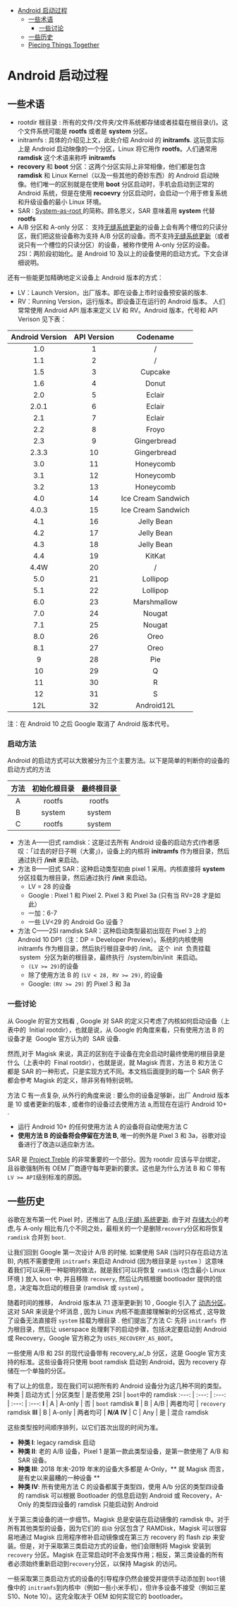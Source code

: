 <!-- vim-markdown-toc GFM -->

- [Android 启动过程](#android-启动过程)
  - [一些术语](#一些术语)
    - [一些讨论](#一些讨论)
  - [一些历史](#一些历史)
  - [Piecing Things Together](#piecing-things-together)

<!-- vim-markdown-toc -->

# Android 启动过程

## 一些术语

- rootdir 根目录 : 所有的文件/文件夹/文件系统都存储或者挂载在根目录(/)。这个文件系统可能是 **rootfs** 或者是 **system** 分区。
- initramfs : 具体的介绍见上文，此处介绍 Android 的 **initramfs**. 这玩意实际上是 Android 启动映像的一个分区，Linux 将它用作 **rootfs**。人们通常用 **ramdisk** 这个术语来称呼 **initramfs**
- **recovery** 和 **boot** 分区：这两个分区实际上非常相像，他们都是包含 **ramdisk** 和 Linux Kernel（以及一些其他的奇妙东西）的 Android 启动映像。他们唯一的区别就是在使用 **boot** 分区启动时，手机会启动到正常的 Android 系统，但是在使用 **recoevry** 分区启动时，会启动一个用于修复系统和升级设备的最小 Linux 环境。
- SAR : [ System-as-root ](https://source.android.com/devices/bootloader/partitions/system-as-root) 的简称。顾名思义，SAR 意味着用 **system** 代替 **rootfs**
- A/B 分区和 A-only 分区： 支持[无缝系统更新](https://source.android.com/devices/tech/ota/ab)的设备上会有两个槽位的只读分区，我们把这些设备称为支持 A/B 分区的设备。而不支持[无缝系统更新](https://source.android.com/devices/tech/ota/ab)（或者说只有一个槽位的只读分区）的设备，被称作使用 A-only 分区的设备。
  2SI：两阶段初始化。是 Android 10 及以上的设备使用的启动方式。下文会详细说明。

还有一些能更加精确地定义设备上 Android 版本的方式：

- LV：Launch Version，出厂版本。即在设备上市时设备预安装的版本.
- RV：Running Version，运行版本。即设备正在运行的 Android 版本。
  人们常常使用 Android API 版本来定义 LV 和 RV。Android 版本，代号和 API Verison 见下表：

| Android Version | API Version |      Codename      |
| :-------------: | :---------: | :----------------: |
|       1.0       |      1      |         /          |
|       1.1       |      2      |         /          |
|       1.5       |      3      |      Cupcake       |
|       1.6       |      4      |       Donut        |
|       2.0       |      5      |       Eclair       |
|      2.0.1      |      6      |       Eclair       |
|       2.1       |      7      |       Eclair       |
|       2.2       |      8      |       Froyo        |
|       2.3       |      9      |    Gingerbread     |
|      2.3.3      |     10      |    Gingerbread     |
|       3.0       |     11      |     Honeycomb      |
|       3.1       |     12      |     Honeycomb      |
|       3.2       |     13      |     Honeycomb      |
|       4.0       |     14      | Ice Cream Sandwich |
|      4.0.3      |     15      | Ice Cream Sandwich |
|       4.1       |     16      |     Jelly Bean     |
|       4.2       |     17      |     Jelly Bean     |
|       4.3       |     18      |     Jelly Bean     |
|       4.4       |     19      |       KitKat       |
|      4.4W       |     20      |         /          |
|       5.0       |     21      |      Lollipop      |
|       5.1       |     22      |      Lollipop      |
|       6.0       |     23      |    Marshmallow     |
|       7.0       |     24      |       Nougat       |
|       7.1       |     25      |       Nougat       |
|       8.0       |     26      |        Oreo        |
|       8.1       |     27      |        Oreo        |
|        9        |     28      |        Pie         |
|       10        |     29      |         Q          |
|       11        |     30      |         R          |
|       12        |     31      |         S          |
|       12L       |     32      |     Android12L     |

注：在 Android 10 之后 Google 取消了 Android 版本代号。

### 启动方法

Android 的启动方式可以大致被分为三个主要方法。以下是简单的判断你的设备的启动方式的方法

| 方法 | 初始化根目录 | 最终根目录 |
| :--: | :----------: | :--------: |
|  A   |    rootfs    |   rootfs   |
|  B   |    system    |   system   |
|  C   |    rootfs    |   system   |

- 方法 A——旧式 ramdisk：这是过去所有 Android 设备的启动方式(作者感叹：「过去的好日子啊（大雾」)，设备上的内核将 **initramfs** 作为根目录，然后通过执行 **/init** 来启动。
- 方法 B——旧式 SAR：这种启动类型初由 pixel 1 采用。内核直接将 **system** 分区挂载为根目录，然后通过执行 **/init** 来启动。
  - LV = 28 的设备
  - Google : Pixel 1 和 Pixel 2. Pixel 3 和 Pixel 3a (只有当 RV=28 才是如此）
  - 一加：6-7
  - 一些 LV<29 的 Android Go 设备？
- 方法 C——2SI ramdisk SAR：这种启动类型最初出现在 Pixel 3 上的 Android 10 DP1（注：DP = Developer Preview）。系统的内核使用 initramfs 作为根目录，然后执行根目录中的 /init。 这个  init  负责挂载  system  分区为新的根目录，最终执行  /system/bin/init  来启动。
  - `(LV >= 29)`的设备
  - 除了使用方法 B 的 `(LV < 28, RV >= 29)`, 的设备
  - Google: `(RV >= 29)` 的 Pixel 3 和 3a

### 一些讨论

从 Google 的官方文档看 , Google 对 SAR 的定义只考虑了内核如何启动设备（上表中的  Initial rootdir），也就是说，从 Google 的角度来看，只有使用方法 B 的设备才是  Google 官方认为的  SAR 设备.

然而,对于 Magisk 来说，真正的区别在于设备在完全启动时最终使用的根目录是什么（上表中的  Final rootdir），也就是说，就 Magisk 而言，方法 B 和方法 C 都是 SAR 的一种形式，只是实现方式不同。本文档后面提到的每一个 SAR 例子都会参考 Magisk 的定义，除非另有特别说明。

方法 C 有一点复杂, 从外行的角度来说 : 要么你的设备足够新，出厂 Android 版本是 10 或者更新的版本 , 或者你的设备过去使用方法 a,而现在在运行 Android 10+ .

- 运行 Android 10+ 的任何使用方法 A 的设备将自动使用方法 C
- **使用方法 B 的设备将会停留在方法 B**, 唯一的例外是 Pixel 3 和 3a，谷歌对设备进行了改造以适应新方法。

SAR 是 [Project Treble](https://source.android.com/devices/architecture#hidl) 的非常重要的一个部分。因为 rootdir 应该与平台绑定，且谷歌强制所有 OEM 厂商遵守每年更新的要求。这也是为什么方法 B 和 C 带有 ` LV >= API`级别标准的原因。

## 一些历史

谷歌在发布第一代 Pixel 时，还推出了 [A/B (无缝) 系统更新](https://source.android.com/devices/tech/ota/ab). 由于对 [存储大小](https://source.android.com/devices/tech/ota/ab/ab_faqs)的考虑,与 A-only 相比有几个不同之处，最相关的一个是删除`recovery`分区和将恢复 `ramdisk` 合并到 `boot`.

让我们回到 Google 第一次设计 A/B 的时候. 如果使用 SAR (当时只存在启动方法 B), 内核不需要使用 `initramfs` 来启动 Android (因为根目录是 `system` ）这意味着我们可以采用一种聪明的做法，就是我们可以将恢复 `ramdisk` (包含最小 Linux 环境 ) 放入 `boot` 中, 并且移除 `recovery`, 然后让内核根据 bootloader 提供的信息，决定每次启动的根目录 (ramdisk 或 `system`) 。

随着时间的推移， Android 版本从 7.1 逐渐更新到 10 , Google 引入了 [动态分区](https://source.android.com/devices/tech/ota/dynamic_partitions/implement)。 这对 SAR 来说是个坏消息 , 因为 Linux 内核不能直接理解新的分区格式 , 这导致了设备无法直接将 `system` 挂载为根目录 . 他们提出了方法 C: 先将 `initramfs `作为根目录，然后让 userspace 处理剩下的启动步骤，包括决定要启动到 Android 或 Recovery，Google 官方称之为 `USES_RECOVERY_AS_BOOT`。

一些使用 A/B 和 2SI 的现代设备带有 recovery_a/\_b 分区，这是 Google 官方支持的标准。这些设备将只使用 boot ramdisk 启动到 Android，因为 recovery 存储在一个单独的分区。

有了以上的信息，现在我们可以把所有的 Android 设备分为这几种不同的类型。
种类 | 启动方式 | 分区类型 | 是否使用 2SI | `boot`中的 ramdisk
:---: | :---: | :---: | :---: | :---:
**I** | A | A-only | 否 | `boot` ramdisk
**II** | B | A/B | 两者均可 | `recovery` ramdisk
**III** | B | A-only | 两者均可 | **_N/A_**
**IV** | C | Any | 是 | 混合 ramdisk

这些类型按时间顺序排列，以它们首次出现的时间为准。

- **种类 I**: legacy ramdisk 启动
- **种类 II**: 老的 A/B 设备，Pixel 1 是第一款此类型设备，是第一款使用了 A/B 和 SAR 设备。
- **种类 III**: 2018 年末-2019 年末的设备大多都是 A-Only，** 就 Magisk 而言，是有史以来最糟的一种设备 **
- **种类 IV**: 所有使用方法 C 的设备都属于类型四，使用 A/b 分区的类型四设备的 ramdisk 可以根据 Bootloader 的信息启动到 Android 或 Recovery，A-Only 的类型四设备的 ramdisk 只能启动到 Android

关于第三类设备的进一步细节。Magisk 总是安装在启动镜像的 ramdisk 中。对于所有其他类型的设备，因为它们的 `启动` 分区包含了 RAMDisk，Magisk 可以很容易地通过 Magisk 应用程序修补启动镜像或在第三方 recovery 的 flash zip 来安装。但是，对于采取第三类启动方式的设备，他们会限制将 Magisk 安装到 `recovery` 分区。Magisk 在正常启动时不会发挥作用；相反，第三类设备的所有者必须始终重新启动到`recovery`分区，以保持 Magisk 的访问。

一些采取第三类启动方式的设备的引导程序仍然会接受并提供手动添加到 `boot`镜像中的 `initramfs`到内核中（例如一些小米手机），但许多设备不接受（例如三星 S10、Note 10）。这完全取决于 OEM 如何实现它的 bootloader。

